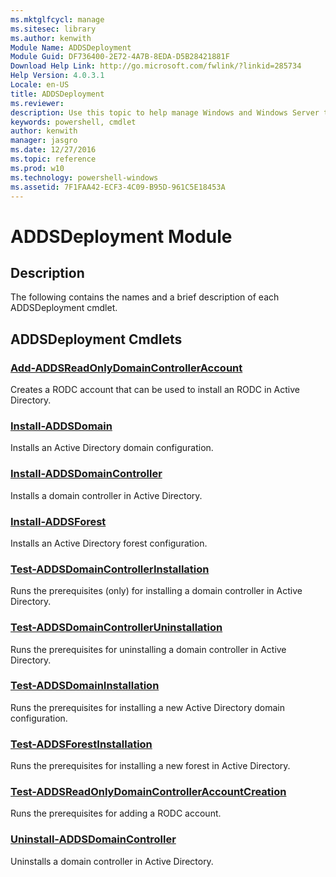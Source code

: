 ```yaml
---
ms.mktglfcycl: manage
ms.sitesec: library
ms.author: kenwith
Module Name: ADDSDeployment
Module Guid: DF736400-2E72-4A7B-8EDA-D5B28421881F
Download Help Link: http://go.microsoft.com/fwlink/?linkid=285734
Help Version: 4.0.3.1
Locale: en-US
title: ADDSDeployment
ms.reviewer:
description: Use this topic to help manage Windows and Windows Server technologies with Windows PowerShell.
keywords: powershell, cmdlet
author: kenwith
manager: jasgro
ms.date: 12/27/2016
ms.topic: reference
ms.prod: w10
ms.technology: powershell-windows
ms.assetid: 7F1FAA42-ECF3-4C09-B95D-961C5E18453A
---
```


# ADDSDeployment Module
## Description
The following contains the names and a brief description of each ADDSDeployment cmdlet.

## ADDSDeployment Cmdlets
### [Add-ADDSReadOnlyDomainControllerAccount](./Add-ADDSReadOnlyDomainControllerAccount.md)
Creates a RODC account that can be used to install an RODC in Active Directory.

### [Install-ADDSDomain](./Install-ADDSDomain.md)
Installs an Active Directory domain configuration.

### [Install-ADDSDomainController](./Install-ADDSDomainController.md)
Installs a domain controller in Active Directory.

### [Install-ADDSForest](./Install-ADDSForest.md)
Installs an Active Directory forest configuration.

### [Test-ADDSDomainControllerInstallation](./Test-ADDSDomainControllerInstallation.md)
Runs the prerequisites (only) for installing a domain controller in Active Directory.

### [Test-ADDSDomainControllerUninstallation](./Test-ADDSDomainControllerUninstallation.md)
Runs the prerequisites for uninstalling a domain controller in Active Directory.

### [Test-ADDSDomainInstallation](./Test-ADDSDomainInstallation.md)
Runs the prerequisites for installing a new Active Directory domain configuration.

### [Test-ADDSForestInstallation](./Test-ADDSForestInstallation.md)
Runs the prerequisites for installing a new forest in Active Directory.

### [Test-ADDSReadOnlyDomainControllerAccountCreation](./Test-ADDSReadOnlyDomainControllerAccountCreation.md)
Runs the prerequisites for adding a RODC account.

### [Uninstall-ADDSDomainController](./Uninstall-ADDSDomainController.md)
Uninstalls a domain controller in Active Directory.
